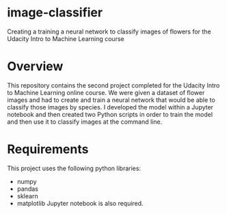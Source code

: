 # image-classifier
Creating a training a neural network to classify images of flowers for the Udacity Intro to Machine Learning course

# Overview
This repository contains the second project completed for the Udacity Intro to Machine Learning online course. We were given a dataset of flower images and had to create and train a neural network that would be able to classify those images by species. I developed the model within a Jupyter notebook and then created two Python scripts in order to train the model and then use it to classify images at the command line.

# Requirements
This project uses the following python libraries:
* numpy
* pandas
* sklearn
* matplotlib
Jupyter notebook is also required.
